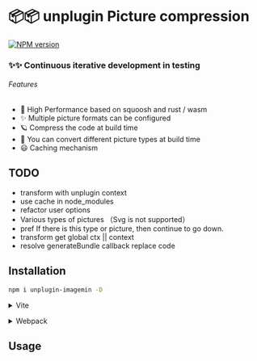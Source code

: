 # 📦📦 unplugin Picture compression

[![NPM version](https://img.shields.io/npm/v/unplugin-imagemin?color=a1b858&label=)](https://www.npmjs.com/package/unplugin-imagemin)

### ✨✨ Continuous iterative development in testing

###### Features

- 🦾 High Performance based on squoosh and rust / wasm
- ✨ Multiple picture formats can be configured
- 🪐 Compress the code at build time
- 🌈 You can convert different picture types at build time
- 😃 Caching mechanism

## TODO

- transform with unplugin context
- use cache in node_modules
- refactor user options
- Various types of pictures （Svg is not supported）
- pref If there is this type or picture, then continue to go down.
- transform get global ctx || context
- resolve generateBundle callback replace code

## Installation

```bash
npm i unplugin-imagemin -D
```

<details>
<summary>Vite</summary><br>

```ts
import { defineConfig } from 'vite';
import vue from '@vitejs/plugin-vue';
import imagemin from 'unplugin-imagemin/vite';
export default defineConfig({
  plugins: [
    vue(),
    imagemin({
      conversion: [
        { from: /(png)/g, to: 'mozjpeg' },
        { from: /(jpg|jpeg)/g, to: 'webp' },
      ],
    }),
  ],
});
```

<br></details>

<details>
<summary>Webpack</summary><br>

```ts
// webpack.config.js
```

<br></details>

## Usage
